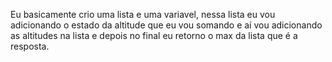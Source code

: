 Eu basicamente crio uma lista e uma variavel, nessa lista eu vou adicionando o estado da altitude que eu vou somando e aí vou adicionando as altitudes na lista e depois no final eu retorno o max da lista que é a resposta.